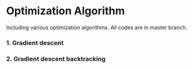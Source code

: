 # Optimization Algorithm
Including various optimization algorithms. All codes are in master branch.
### 1. Gradient descent
### 2. Gradient descent backtracking
